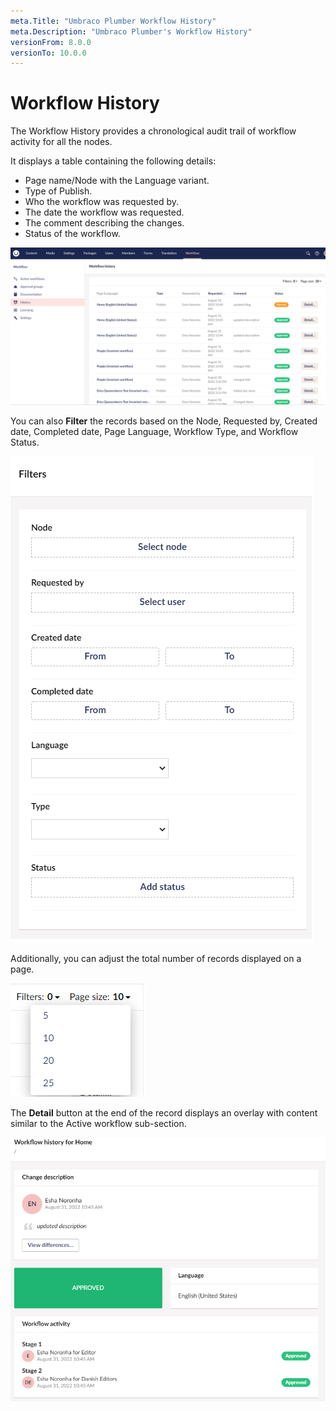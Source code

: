 ```yaml
---
meta.Title: "Umbraco Plumber Workflow History"
meta.Description: "Umbraco Plumber's Workflow History"
versionFrom: 8.0.0
versionTo: 10.0.0
---
```


# Workflow History

The Workflow History provides a chronological audit trail of workflow activity for all the nodes.

It displays a table containing the following details:

- Page name/Node with the Language variant.
- Type of Publish.
- Who the workflow was requested by.
- The date the workflow was requested.
- The comment describing the changes.
- Status of the workflow.

![Workflow history](images/workflow-history.png)

You can also **Filter** the records based on the Node, Requested by, Created date, Completed date, Page Language, Workflow Type, and Workflow Status.

![Workflow history Filters](images/history-filter.png)

Additionally, you can adjust the total number of records displayed on a page.

![Workflow history PageSize](images/history-pagesize.png)

The **Detail** button at the end of the record displays an overlay with content similar to the Active workflow sub-section.

![Details overlay](images/history-detail-button.png)
